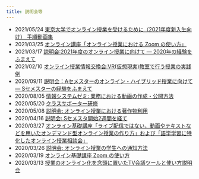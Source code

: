 ```yaml
---
title: 説明会等
---
```


* 2021/05/24 [東京大学でオンライン授業を受けるために（2021年度新入生向け） 手順動画集](/oc/movies)
* 2021/03/25 [オンライン講座「オンライン授業における Zoom の使い方」](2021-03-25/)
* 2021/03/17 [説明会:2021年度のオンライン授業に向けて ― 2020年の経験をふまえて](2021-03-17/)
* 2021/02/10 [オンライン授業情報交換会:VR(仮想現実)教室で行う授業の実践例](2020-luncheon/)
* 2020/09/11 [説明会：Aセメスターのオンライン・ハイブリッド授業に向けて― Sセメスターの経験をふまえて](2020-09-11/)
* 2020/08/05 [情報システムゼミ: 業務における動画の作成・公開方法](2020-09-02/)
* 2020/05/20 [クラスサポーター研修](2020-05-20)
* 2020/05/08 [説明会: オンライン授業における著作物利用](2020-05-08/)
* 2020/04/16 [説明会: Sセメスタ開始2週間を経て](2020-04-16/)
* 2020/03/27 [オンライン基礎講座「ライブ配信ではない，動画やテキストなどを用いたオンデマンド型オンライン授業の作り方」および「語学学習に特化したオンライン授業相談会」](2020-03-27/)  
* 2020/03/26 [説明会: オンライン授業の学生への通知方法](2020-03-26/)  
* 2020/03/19 [オンライン基礎講座 Zoom の使い方](2020-03-19/)  
* 2020/03/13 [授業のオンライン化を念頭に置いたTV会議ツールと使い方説明会](2020-03-13/)
